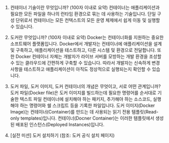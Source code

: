 1. 컨테이너 기술이란 무엇입니까? (100자 이내로 요약)
컨테이너는 애플리케이션과 필요한 모든 파일을 하나의 런타임 환경으로 묶는 데 사용하는 기술입니다. 단일 구성 단위로서 컨테이너는 모든 컨텍스트의 모든 운영 체제에서 쉽게 이동 및 실행할 수 있습니다.

2. 도커란 무엇입니까? (100자 이내로 요약)
Docker는 컨테이너화를 지원하는 중요한 소프트웨어 플랫폼입니다. Docker에서 개발자는 컨테이너에 애플리케이션을 설계 및 구축하고, 애플리케이션을 테스트하고, 다른 시스템 및 환경으로 전달합니다.
또한 Docker 컨테이너 자체는 개발자가 라이브 서버를 모방하는 개발 환경을 조성할 수 있는 클라우드에 간편하게 구축할 수 있습니다. 따라서 개발자는 신속하게 변경 사항을 테스트하고 애플리케이션이 아직도 정상적으로 실행되는지 확인할 수 있습니다.

3. 도커 파일, 도커 이미지, 도커 컨테이너의 개념은 무엇이고, 서로 어떤 관계입니까?
도커 파일(Docker file)은 도커 이미지를 빌드하는데 필요한 명령어를 순서대로 기술한 텍스트 파일
컨테이너에 설치해야 하는 패키지, 추가해야 하는 소스코드, 실행해야 하는 명령어와 쉘 스크립트 등을 기록한 파일입니다.
도커 이미지(Docker Image)는 컨테이너(Container)를 만드는 데 사용되는 읽기 전용 템플릿(Read-only templates)입니다.  컨테이너(Docner Container)는 이러한 템플릿에서 생성된 배포된 인스턴스(Deployed Instances)입니다. 

4. [실전 미션] 도커 설치하기 (참조: 도커 공식 설치 페이지)